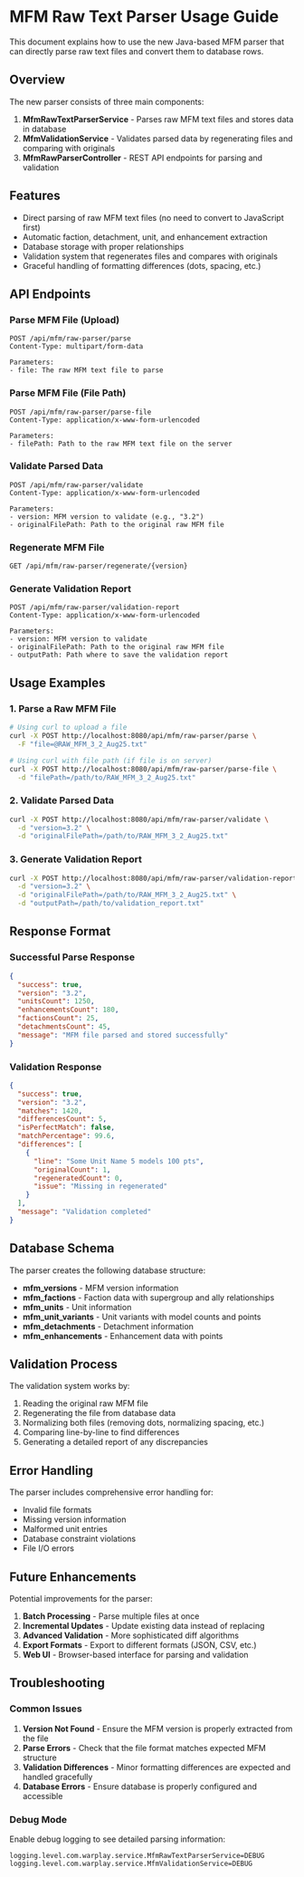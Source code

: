 # MFM Raw Text Parser Usage Guide

This document explains how to use the new Java-based MFM parser that can directly parse raw text files and convert them to database rows.

## Overview

The new parser consists of three main components:

1. **MfmRawTextParserService** - Parses raw MFM text files and stores data in database
2. **MfmValidationService** - Validates parsed data by regenerating files and comparing with originals
3. **MfmRawParserController** - REST API endpoints for parsing and validation

## Features

- Direct parsing of raw MFM text files (no need to convert to JavaScript first)
- Automatic faction, detachment, unit, and enhancement extraction
- Database storage with proper relationships
- Validation system that regenerates files and compares with originals
- Graceful handling of formatting differences (dots, spacing, etc.)

## API Endpoints

### Parse MFM File (Upload)
```
POST /api/mfm/raw-parser/parse
Content-Type: multipart/form-data

Parameters:
- file: The raw MFM text file to parse
```

### Parse MFM File (File Path)
```
POST /api/mfm/raw-parser/parse-file
Content-Type: application/x-www-form-urlencoded

Parameters:
- filePath: Path to the raw MFM text file on the server
```

### Validate Parsed Data
```
POST /api/mfm/raw-parser/validate
Content-Type: application/x-www-form-urlencoded

Parameters:
- version: MFM version to validate (e.g., "3.2")
- originalFilePath: Path to the original raw MFM file
```

### Regenerate MFM File
```
GET /api/mfm/raw-parser/regenerate/{version}
```

### Generate Validation Report
```
POST /api/mfm/raw-parser/validation-report
Content-Type: application/x-www-form-urlencoded

Parameters:
- version: MFM version to validate
- originalFilePath: Path to the original raw MFM file
- outputPath: Path where to save the validation report
```

## Usage Examples

### 1. Parse a Raw MFM File

```bash
# Using curl to upload a file
curl -X POST http://localhost:8080/api/mfm/raw-parser/parse \
  -F "file=@RAW_MFM_3_2_Aug25.txt"

# Using curl with file path (if file is on server)
curl -X POST http://localhost:8080/api/mfm/raw-parser/parse-file \
  -d "filePath=/path/to/RAW_MFM_3_2_Aug25.txt"
```

### 2. Validate Parsed Data

```bash
curl -X POST http://localhost:8080/api/mfm/raw-parser/validate \
  -d "version=3.2" \
  -d "originalFilePath=/path/to/RAW_MFM_3_2_Aug25.txt"
```

### 3. Generate Validation Report

```bash
curl -X POST http://localhost:8080/api/mfm/raw-parser/validation-report \
  -d "version=3.2" \
  -d "originalFilePath=/path/to/RAW_MFM_3_2_Aug25.txt" \
  -d "outputPath=/path/to/validation_report.txt"
```

## Response Format

### Successful Parse Response
```json
{
  "success": true,
  "version": "3.2",
  "unitsCount": 1250,
  "enhancementsCount": 180,
  "factionsCount": 25,
  "detachmentsCount": 45,
  "message": "MFM file parsed and stored successfully"
}
```

### Validation Response
```json
{
  "success": true,
  "version": "3.2",
  "matches": 1420,
  "differencesCount": 5,
  "isPerfectMatch": false,
  "matchPercentage": 99.6,
  "differences": [
    {
      "line": "Some Unit Name 5 models 100 pts",
      "originalCount": 1,
      "regeneratedCount": 0,
      "issue": "Missing in regenerated"
    }
  ],
  "message": "Validation completed"
}
```

## Database Schema

The parser creates the following database structure:

- **mfm_versions** - MFM version information
- **mfm_factions** - Faction data with supergroup and ally relationships
- **mfm_units** - Unit information
- **mfm_unit_variants** - Unit variants with model counts and points
- **mfm_detachments** - Detachment information
- **mfm_enhancements** - Enhancement data with points

## Validation Process

The validation system works by:

1. Reading the original raw MFM file
2. Regenerating the file from database data
3. Normalizing both files (removing dots, normalizing spacing, etc.)
4. Comparing line-by-line to find differences
5. Generating a detailed report of any discrepancies

## Error Handling

The parser includes comprehensive error handling for:

- Invalid file formats
- Missing version information
- Malformed unit entries
- Database constraint violations
- File I/O errors

## Future Enhancements

Potential improvements for the parser:

1. **Batch Processing** - Parse multiple files at once
2. **Incremental Updates** - Update existing data instead of replacing
3. **Advanced Validation** - More sophisticated diff algorithms
4. **Export Formats** - Export to different formats (JSON, CSV, etc.)
5. **Web UI** - Browser-based interface for parsing and validation

## Troubleshooting

### Common Issues

1. **Version Not Found** - Ensure the MFM version is properly extracted from the file
2. **Parse Errors** - Check that the file format matches expected MFM structure
3. **Validation Differences** - Minor formatting differences are expected and handled gracefully
4. **Database Errors** - Ensure database is properly configured and accessible

### Debug Mode

Enable debug logging to see detailed parsing information:

```properties
logging.level.com.warplay.service.MfmRawTextParserService=DEBUG
logging.level.com.warplay.service.MfmValidationService=DEBUG
```
